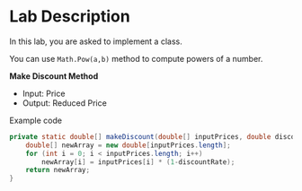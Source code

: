 # Lab Description

In this lab, you are asked to implement a class.

You can use `Math.Pow(a,b)` method to compute powers of a number. 

**Make Discount Method**

- Input: Price
- Output: Reduced Price

Example code 

```java
private static double[] makeDiscount(double[] inputPrices, double discountRate) {
	double[] newArray = new double[inputPrices.length];
	for (int i = 0; i < inputPrices.length; i++)
		newArray[i] = inputPrices[i] * (1-discountRate);
	return newArray;
}
```
